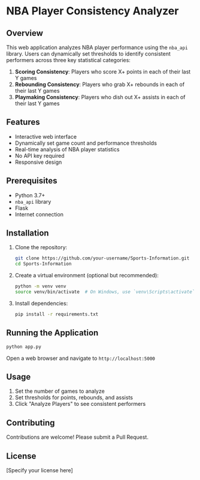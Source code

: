 # NBA Player Consistency Analyzer

## Overview

This web application analyzes NBA player performance using the `nba_api` library. Users can dynamically set thresholds to identify consistent performers across three key statistical categories:

1. **Scoring Consistency**: Players who score X+ points in each of their last Y games
2. **Rebounding Consistency**: Players who grab X+ rebounds in each of their last Y games
3. **Playmaking Consistency**: Players who dish out X+ assists in each of their last Y games

## Features

- Interactive web interface
- Dynamically set game count and performance thresholds
- Real-time analysis of NBA player statistics
- No API key required
- Responsive design

## Prerequisites

- Python 3.7+
- `nba_api` library
- Flask
- Internet connection

## Installation

1. Clone the repository:
   ```bash
   git clone https://github.com/your-username/Sports-Information.git
   cd Sports-Information
   ```

2. Create a virtual environment (optional but recommended):
   ```bash
   python -m venv venv
   source venv/bin/activate  # On Windows, use `venv\Scripts\activate`
   ```

3. Install dependencies:
   ```bash
   pip install -r requirements.txt
   ```

## Running the Application

```bash
python app.py
```

Open a web browser and navigate to `http://localhost:5000`

## Usage

1. Set the number of games to analyze
2. Set thresholds for points, rebounds, and assists
3. Click "Analyze Players" to see consistent performers

## Contributing

Contributions are welcome! Please submit a Pull Request.

## License

[Specify your license here]